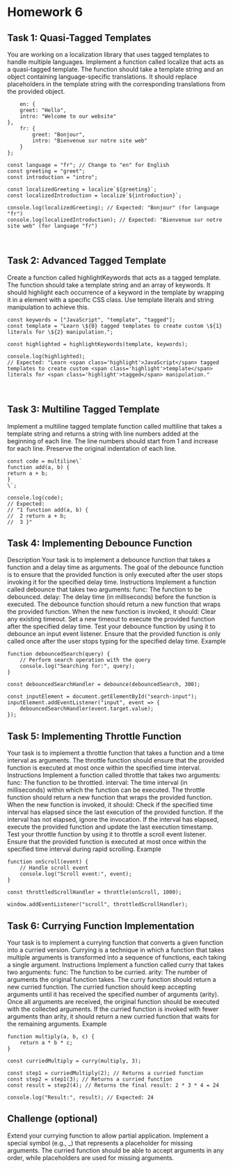 # Homework 6

## Task 1: Quasi-Tagged Templates
You are working on a localization library that uses tagged templates to handle multiple languages. Implement a function called localize that acts as a quasi-tagged template. The function should take a template string and an object containing language-specific translations. It should replace placeholders in the template string with the corresponding translations from the provided object.
```const translations = {
	en: {
	greet: "Hello",
	intro: "Welcome to our website"
},
	fr: {
		greet: "Bonjour",
		intro: "Bienvenue sur notre site web"
	}
};

const language = "fr"; // Change to "en" for English
const greeting = "greet";
const introduction = "intro";

const localizedGreeting = localize`${greeting}`;
const localizedIntroduction = localize`${introduction}`;

console.log(localizedGreeting); // Expected: "Bonjour" (for language "fr")
console.log(localizedIntroduction); // Expected: "Bienvenue sur notre site web" (for language "fr")
```
​
## Task 2: Advanced Tagged Template
Create a function called highlightKeywords that acts as a tagged template. The function should take a template string and an array of keywords. It should highlight each occurrence of a keyword in the template by wrapping it in a <span> element with a specific CSS class. Use template literals and string manipulation to achieve this.
```
const keywords = ["JavaScript", "template", "tagged"];
const template = "Learn \${0} tagged templates to create custom \${1} literals for \${2} manipulation.";

const highlighted = highlightKeywords(template, keywords);

console.log(highlighted);
// Expected: "Learn <span class='highlight'>JavaScript</span> tagged templates to create custom <span class='highlight'>template</span> literals for <span class='highlight'>tagged</span> manipulation."
```
​
## Task 3: Multiline Tagged Template
Implement a multiline tagged template function called multiline that takes a template string and returns a string with line numbers added at the beginning of each line. The line numbers should start from 1 and increase for each line. Preserve the original indentation of each line.
```
const code = multiline\`
function add(a, b) {
return a + b;
}
\`;

console.log(code);
// Expected:
// "1 function add(a, b) {
//  2 return a + b;
//  3 }"
```

## Task 4: Implementing Debounce Function
Description
Your task is to implement a debounce function that takes a function and a delay time as arguments. The goal of the debounce function is to ensure that the provided function is only executed after the user stops invoking it for the specified delay time.
Instructions
Implement a function called debounce that takes two arguments:
func: The function to be debounced.
delay: The delay time (in milliseconds) before the function is executed.
The debounce function should return a new function that wraps the provided function.
When the new function is invoked, it should:
Clear any existing timeout.
Set a new timeout to execute the provided function after the specified delay time.
Test your debounce function by using it to debounce an input event listener. Ensure that the provided function is only called once after the user stops typing for the specified delay time.
Example
```
function debouncedSearch(query) {
	// Perform search operation with the query
	console.log("Searching for:", query);
}

const debouncedSearchHandler = debounce(debouncedSearch, 300);

const inputElement = document.getElementById("search-input");
inputElement.addEventListener("input", event => {
	debouncedSearchHandler(event.target.value);
});
```

## Task 5: Implementing Throttle Function
Your task is to implement a throttle function that takes a function and a time interval as arguments. The throttle function should ensure that the provided function is executed at most once within the specified time interval.
Instructions
Implement a function called throttle that takes two arguments:
func: The function to be throttled.
interval: The time interval (in milliseconds) within which the function can be executed.
The throttle function should return a new function that wraps the provided function.
When the new function is invoked, it should:
Check if the specified time interval has elapsed since the last execution of the provided function.
If the interval has not elapsed, ignore the invocation.
If the interval has elapsed, execute the provided function and update the last execution timestamp.
Test your throttle function by using it to throttle a scroll event listener. Ensure that the provided function is executed at most once within the specified time interval during rapid scrolling.
Example
```
function onScroll(event) {
	// Handle scroll event
	console.log("Scroll event:", event);
}

const throttledScrollHandler = throttle(onScroll, 1000);

window.addEventListener("scroll", throttledScrollHandler);
```

## Task 6: Currying Function Implementation
Your task is to implement a currying function that converts a given function into a curried version. Currying is a technique in which a function that takes multiple arguments is transformed into a sequence of functions, each taking a single argument.
Instructions
Implement a function called curry that takes two arguments:
func: The function to be curried.
arity: The number of arguments the original function takes.
The curry function should return a new curried function.
The curried function should keep accepting arguments until it has received the specified number of arguments (arity). Once all arguments are received, the original function should be executed with the collected arguments.
If the curried function is invoked with fewer arguments than arity, it should return a new curried function that waits for the remaining arguments.
Example
```
function multiply(a, b, c) {
	return a * b * c;
}

const curriedMultiply = curry(multiply, 3);

const step1 = curriedMultiply(2); // Returns a curried function
const step2 = step1(3); // Returns a curried function
const result = step2(4); // Returns the final result: 2 * 3 * 4 = 24

console.log("Result:", result); // Expected: 24
```
## Challenge (optional)
Extend your currying function to allow partial application. Implement a special symbol (e.g., _) that represents a placeholder for missing arguments. The curried function should be able to accept arguments in any order, while placeholders are used for missing arguments.